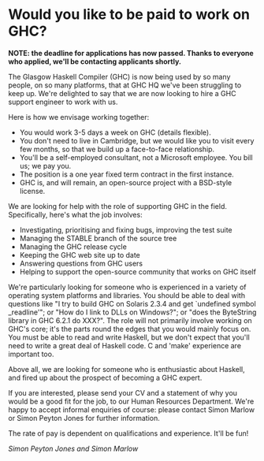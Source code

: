 # Would you like to be paid to work on GHC?

**NOTE: the deadline for applications has now passed.  Thanks
to everyone who applied, we'll be contacting applicants shortly.**


The Glasgow Haskell Compiler (GHC) is now being used by so many people,
on so many platforms, that at GHC HQ we've been struggling to keep up.
We're delighted to say that we are now looking to hire a GHC support
engineer to work with us.


Here is how we envisage working together:

- You would work 3-5 days a week on GHC (details flexible).
- You don't need to live in Cambridge, but we would like you to visit
  every few months, so that we build up a face-to-face relationship.
- You'll be a self-employed consultant, not a Microsoft employee.
  You bill us; we pay you.
- The position is a one year fixed term contract in the first instance.
- GHC is, and will remain, an open-source project with a BSD-style
  license.


We are looking for help with the role of supporting GHC in the field.
Specifically, here's what the job involves:

- Investigating, prioritising and fixing bugs, improving the test suite
- Managing the STABLE branch of the source tree
- Managing the GHC release cycle
- Keeping the GHC web site up to date
- Answering questions from GHC users
- Helping to support the open-source community that works on GHC itself


We're particularly looking for someone who is experienced in a variety
of operating system platforms and libraries. You should be able to deal
with questions like "I try to build GHC on Solaris 2.3.4 and get
\`undefined symbol _readline'"; or "How do I link to DLLs on Windows?";
or "does the ByteString library in GHC 6.2.1 do XXX?".  The role will
not primarily involve working on GHC's core; it's the parts round the
edges that you would mainly focus on.  You must be able to read and
write Haskell, but we don't expect that you'll need to write a great
deal of Haskell code.  C and 'make' experience are important too.


Above all, we are looking for someone who is enthusiastic about Haskell,
and fired up about the prospect of becoming a GHC expert.


If you are interested, please send your CV and a statement of why you
would be a good fit for the job, to our Human Resources Department.
We're happy to accept informal enquiries of
course: please contact Simon Marlow or Simon Peyton Jones for further information. 


The rate of pay is dependent on qualifications and experience.  It'll be
fun!



*Simon Peyton Jones and Simon Marlow*


